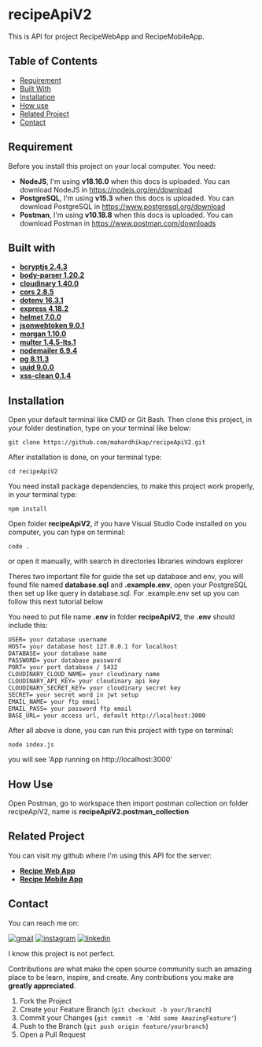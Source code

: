 
# recipeApiV2

This is API for project RecipeWebApp and RecipeMobileApp.



## Table of Contents

* [Requirement](#requirement)
* [Built With](#built-with)
* [Installation](#installation)
* [How use](#how-use)
* [Related Project](#related-project)
* [Contact](#contact)
## Requirement
Before you install this project on your local computer. You need:

- **NodeJS**, I'm using **v18.16.0** when this docs is uploaded. You can download NodeJS in https://nodejs.org/en/download
- **PostgreSQL**, I'm using **v15.3** when this docs is uploaded. You can download PostgreSQL in https://www.postgresql.org/download
- **Postman**, I'm using **v10.18.8** when this docs is uploaded. You can download Postman in https://www.postman.com/downloads
## Built with
- [**bcryptjs 2.4.3**](https://www.npmjs.com/package/bcryptjs)
- [**body-parser 1.20.2**](https://www.npmjs.com/package/body-parser)
- [**cloudinary 1.40.0**](https://www.npmjs.com/package/cloudinary)
- [**cors 2.8.5**](https://www.npmjs.com/package/cors)
- [**dotenv 16.3.1**](https://www.npmjs.com/package/dotenv)
- [**express 4.18.2**](https://www.npmjs.com/package/express)
- [**helmet 7.0.0**](https://www.npmjs.com/package/helmet)
- [**jsonwebtoken 9.0.1**](https://www.npmjs.com/package/jsonwebtoken)
- [**morgan 1.10.0**](https://www.npmjs.com/package/morgan)
- [**multer 1.4.5-lts.1**](https://www.npmjs.com/package/multer)
- [**nodemailer 6.9.4**](https://www.npmjs.com/package/nodemailer)
- [**pg 8.11.3**](https://www.npmjs.com/package/pg)
- [**uuid 9.0.0**](https://www.npmjs.com/package/uuid)
- [**xss-clean 0.1.4**](https://www.npmjs.com/package/xss-clean)
## Installation

Open your default terminal like CMD or Git Bash. Then clone this project, in your folder destination, type on your terminal like below:

```
git clone https://github.com/mahardhikap/recipeApiV2.git
```
After installation is done, on your terminal type:

```
cd recipeApiV2
```

You need install package dependencies, to make this project work properly, in your terminal type:
```
npm install
```
Open folder **recipeApiV2**, if you have Visual Studio Code installed on you computer, you can type on terminal:
```
code .
```
or open it manually, with search in directories libraries windows explorer

Theres two important file for guide the set up database and env, you will found file named **database.sql** and **.example.env**, open your PostgreSQL then set up like query in database.sql. For .example.env set up you can follow this next tutorial below

You need to put file name **.env** in folder **recipeApiV2**, the **.env** should include this:
```
USER= your database username
HOST= your database host 127.0.0.1 for localhost
DATABASE= your database name
PASSWORD= your database password
PORT= your port database / 5432
CLOUDINARY_CLOUD_NAME= your cloudinary name
CLOUDINARY_API_KEY= your cloudinary api key
CLOUDINARY_SECRET_KEY= your cloudinary secret key
SECRET= your secret word in jwt setup
EMAIL_NAME= your ftp email
EMAIL_PASS= your password ftp email
BASE_URL= your access url, default http://localhost:3000
```

After all above is done, you can run this project with type on terminal:
```
node index.js
```

you will see 'App running on http://localhost:3000'
## How Use
Open Postman, go to workspace then import postman collection on folder recipeApiV2, name is **recipeApiV2.postman_collection**
## Related Project
You can visit my github where I'm using this API for the server:
- **[Recipe Web App](https://github.com/mahardhikap/recipeWebApp)**
- **[Recipe Mobile App](https://github.com/mahardhikap/RecipeMobileApp)**

##  Contact
You can reach me on:

[![gmail](https://img.shields.io/badge/Gmail-D14836?style=for-the-badge&logo=gmail&logoColor=white)](mailto:putrad578@gmail.com)
[![instagram](https://img.shields.io/badge/Instagram-E4405F?style=for-the-badge&logo=instagram&logoColor=white)](https://instagram.com/mahardhika300617)
[![linkedin](https://img.shields.io/badge/linkedin-0A66C2?style=for-the-badge&logo=linkedin&logoColor=white)](https://www.linkedin.com/in/mahardhikapratama)

I know this project is not perfect.

Contributions are what make the open source community such an amazing place to be learn, inspire, and create. Any contributions you make are **greatly appreciated**.

1. Fork the Project
2. Create your Feature Branch (`git checkout -b your/branch`)
3. Commit your Changes (`git commit -m 'Add some AmazingFeature'`)
4. Push to the Branch (`git push origin feature/yourbranch`)
5. Open a Pull Request